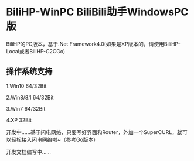 # BiliHP-WinPC BiliBili助手WindowsPC版


BiliHP的PC版本，基于.Net Framework4.0(如果是XP版本的，请使用BiliHP-Local或者BiliHP-C2CGo)


## 操作系统支持

1.Win10		64/32Bit

2.Win8/8.1	64/32Bit

3.Win7		64/32Bit

4.XP		32Bit



开发中……基于闪电网络，只要写好界面和Router，外加一个SuperCURL，就可以轻松接入闪电网络啦~（参考Go版本）





开发文档编写中……